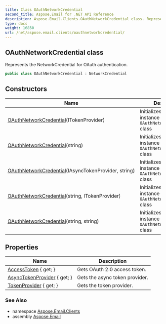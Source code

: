 ```yaml
---
title: Class OAuthNetworkCredential
second_title: Aspose.Email for .NET API Reference
description: Aspose.Email.Clients.OAuthNetworkCredential class. Represents the NetworkCredential for OAuth authentication
type: docs
weight: 16850
url: /net/aspose.email.clients/oauthnetworkcredential/
---
```

## OAuthNetworkCredential class

Represents the NetworkCredential for OAuth authentication.

```csharp
public class OAuthNetworkCredential : NetworkCredential
```

## Constructors

| Name | Description |
| --- | --- |
| [OAuthNetworkCredential](oauthnetworkcredential/#constructor_1)(ITokenProvider) | Initializes a new instance of the `OAuthNetworkCredential` class |
| [OAuthNetworkCredential](oauthnetworkcredential/#constructor_2)(string) | Initializes a new instance of the `OAuthNetworkCredential` class |
| [OAuthNetworkCredential](oauthnetworkcredential/#constructor)(IAsyncTokenProvider, string) | Initializes a new instance of the `OAuthNetworkCredential` class |
| [OAuthNetworkCredential](oauthnetworkcredential/#constructor_3)(string, ITokenProvider) | Initializes a new instance of the `OAuthNetworkCredential` class |
| [OAuthNetworkCredential](oauthnetworkcredential/#constructor_4)(string, string) | Initializes a new instance of the `OAuthNetworkCredential` class |

## Properties

| Name | Description |
| --- | --- |
| [AccessToken](../../aspose.email.clients/oauthnetworkcredential/accesstoken/) { get; } | Gets OAuth 2.0 access token. |
| [AsyncTokenProvider](../../aspose.email.clients/oauthnetworkcredential/asynctokenprovider/) { get; } | Gets the async token provider. |
| [TokenProvider](../../aspose.email.clients/oauthnetworkcredential/tokenprovider/) { get; } | Gets the token provider. |

### See Also

* namespace [Aspose.Email.Clients](../../aspose.email.clients/)
* assembly [Aspose.Email](../../)


